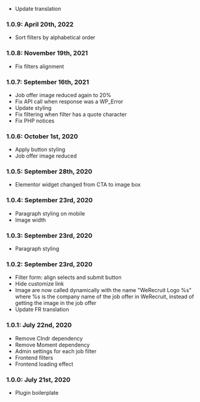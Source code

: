 * Update translation

### 1.0.9: April 20th, 2022
* Sort filters by alphabetical order

### 1.0.8: November 19th, 2021
* Fix filters alignment

### 1.0.7: September 16th, 2021
* Job offer image reduced again to 20%
* Fix API call when response was a WP_Error
* Update styling
* Fix filtering when filter has a quote character
* Fix PHP notices

### 1.0.6: October 1st, 2020
* Apply button styling
* Job offer image reduced

### 1.0.5: September 28th, 2020
* Elementor widget changed from CTA to image box

### 1.0.4: September 23rd, 2020
* Paragraph styling on mobile
* Image width

### 1.0.3: September 23rd, 2020
* Paragraph styling

### 1.0.2: September 23rd, 2020
* Filter form: align selects and submit button
* Hide customize link
* Image are now called dynamically with the name "WeRecruit Logo %s" where %s is the company name of the job offer in WeRecruit, instead of getting the image in the job offer
* Update FR translation

### 1.0.1: July 22nd, 2020
* Remove Clndr dependency
* Remove Moment dependency
* Admin settings for each job filter
* Frontend filters
* Frontend loading effect

### 1.0.0: July 21st, 2020
* Plugin boilerplate